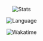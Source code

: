 <center>

![Stats](https://github-readme-stats.vercel.app/api?username=kuroxi&show_icons=true&theme=onedark&card_width=495)

![Language](https://github-readme-stats.vercel.app/api/top-langs/?username=kuroxi&show_icons=true&count_private=true&theme=onedark&layout=compact&card_width=495)

![Wakatime](https://github-readme-stats.vercel.app/api/wakatime/?username=kuroxi&repo=github-readme-stats&theme=onedark&layout=compact)

</center>
